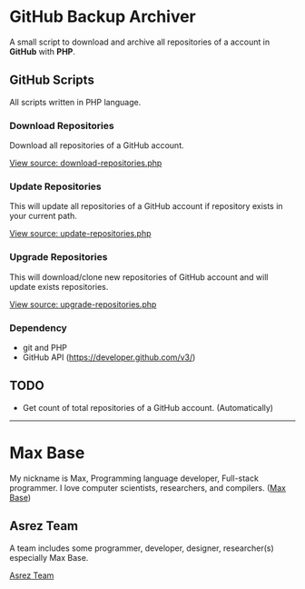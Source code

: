 # GitHub Backup Archiver

A small script to download and archive all repositories of a account in **GitHub** with **PHP**.

## GitHub Scripts

All scripts written in PHP language.

### Download Repositories

Download all repositories of a GitHub account.

[View source: download-repositories.php](download-repositories.php)

### Update Repositories

This will update all repositories of a GitHub account if repository exists in your current path.

[View source: update-repositories.php](update-repositories.php)

### Upgrade Repositories

This will download/clone new repositories of GitHub account and will update exists repositories.

[View source: upgrade-repositories.php](upgrade-repositories.php)

### Dependency

- git and PHP
- GitHub API (https://developer.github.com/v3/)

## TODO

- Get count of total repositories of a GitHub account. (Automatically)

---------

# Max Base

My nickname is Max, Programming language developer, Full-stack programmer. I love computer scientists, researchers, and compilers. ([Max Base](https://maxbase.org/))

## Asrez Team

A team includes some programmer, developer, designer, researcher(s) especially Max Base.

[Asrez Team](https://www.asrez.com/)
